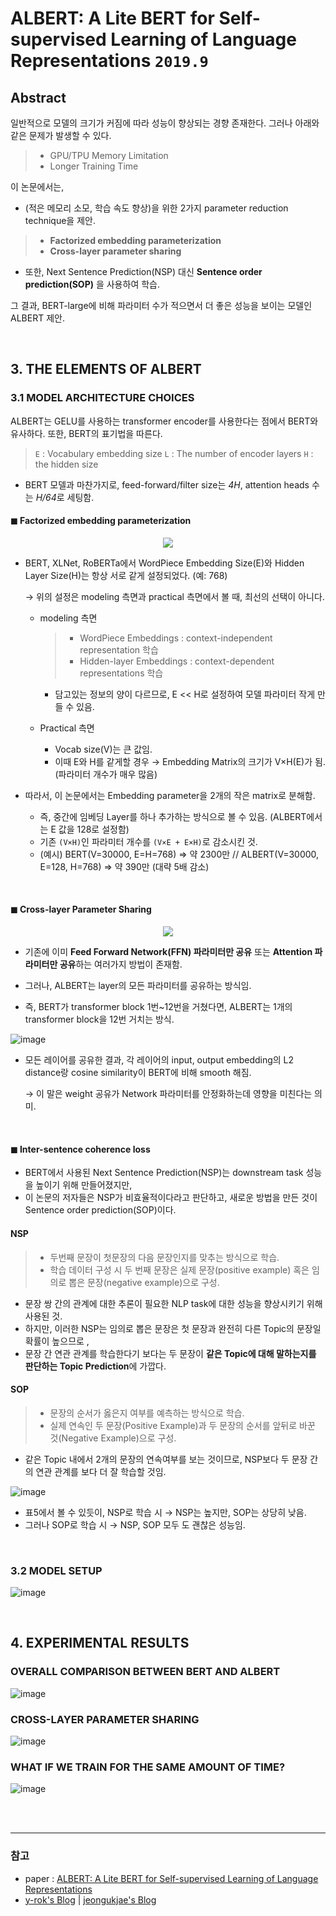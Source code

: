 # ALBERT: A Lite BERT for Self-supervised Learning of Language Representations `2019.9`


## Abstract
일반적으로 모델의 크기가 커짐에 따라 성능이 향상되는 경향 존재한다. 그러나 아래와 같은 문제가 발생할 수 있다.
>   - GPU/TPU Memory Limitation
>   - Longer Training Time

이 논문에서는,
   - (적은 메모리 소모, 학습 속도 향상)을 위한 2가지 parameter reduction technique을 제안.
   >   - **Factorized embedding parameterization**
   >   - **Cross-layer parameter sharing**

   - 또한, Next Sentence Prediction(NSP) 대신 **Sentence order prediction(SOP)** 을 사용하여 학습.

그 결과, BERT-large에 비해 파라미터 수가 적으면서 더 좋은 성능을 보이는 모델인 ALBERT 제안.



<br>

## 3. THE ELEMENTS OF ALBERT

### 3.1 MODEL ARCHITECTURE CHOICES

ALBERT는 GELU를 사용하는 transformer encoder를 사용한다는 점에서 BERT와 유사하다. 또한, BERT의 표기법을 따른다.
> `E` : Vocabulary embedding size  `L` : The number of encoder layers  `H` : the hidden size

- BERT 모델과 마찬가지로, feed-forward/filter size는 *4H*,  attention heads 수는 *H/64*로 세팅함.

#### ◼ Factorized embedding parameterization

<p align="center"><img src="https://user-images.githubusercontent.com/42428487/105883781-96df6000-604a-11eb-88fc-dd7ce806ee04.png"></p>

- BERT, XLNet, RoBERTa에서 WordPiece Embedding Size(E)와 Hidden Layer Size(H)는 항상 서로 같게 설정되었다. (예: 768)

   → 위의 설정은 modeling 측면과 practical 측면에서 볼 때, 최선의 선택이 아니다.
   
   - modeling 측면
      > - WordPiece Embeddings : context-independent representation 학습
      > - Hidden-layer Embeddings : context-dependent representations 학습
      - 담고있는 정보의 양이 다르므로, E << H로 설정하여 모델 파라미터 작게 만들 수 있음.
      
   - Practical 측면
      - Vocab size(V)는 큰 값임. 
      - 이때 E와 H를 같게할 경우 → Embedding Matrix의 크기가 V×H(E)가 됨. (파라미터 개수가 매우 많음)


- 따라서, 이 논문에서는 Embedding parameter을 2개의 작은 matrix로 분해함.
   - 즉, 중간에 임베딩 Layer를 하나 추가하는 방식으로 볼 수 있음. (ALBERT에서는 E 값을 128로 설정함)
   - 기존 `(V×H)`인 파라미터 개수를 `(V×E + E×H)`로 감소시킨 것.
   - (예시) BERT(V=30000, E=H=768) => 약 2300만 // ALBERT(V=30000, E=128, H=768) => 약 390만 (대략 5배 감소)

<br>

#### ◼ Cross-layer Parameter Sharing

<p align="center"><img src="https://user-images.githubusercontent.com/42428487/105895471-e75dba00-6058-11eb-932b-038b67ed4fd7.png"></p>

- 기존에 이미 **Feed Forward Network(FFN) 파라미터만 공유** 또는 **Attention 파라미터만 공유**하는 여러가지 방법이 존재함.

- 그러나, ALBERT는 layer의 모든 파라미터를 공유하는 방식임. 
- 즉, BERT가 transformer block 1번~12번을 거쳤다면, ALBERT는 1개의 transformer block을 12번 거치는 방식.

![image](https://user-images.githubusercontent.com/42428487/105889180-3dc6fa80-6051-11eb-893a-98020de4e742.png)
- 모든 레이어를 공유한 결과, 각 레이어의 input, output embedding의 L2 distance랑 cosine similarity이 BERT에 비해 smooth 해짐. 

   → 이 말은 weight 공유가 Network 파라미터를 안정화하는데 영향을 미친다는 의미.

<br>

#### ◼ Inter-sentence coherence loss

- BERT에서 사용된 Next Sentence Prediction(NSP)는 downstream task 성능을 높이기 위해 만들어졌지만,
- 이 논문의 저자들은 NSP가 비효율적이다라고 판단하고, 새로운 방법을 만든 것이 Sentence order prediction(SOP)이다.

#### NSP 
> - 두번째 문장이 첫문장의 다음 문장인지를 맞추는 방식으로 학습.
> - 학습 데이터 구성 시 두 번째 문장은 실제 문장(positive example) 혹은 임의로 뽑은 문장(negative example)으로 구성.
- 문장 쌍 간의 관계에 대한 추론이 필요한 NLP task에 대한 성능을 향상시키기 위해 사용된 것.
- 하지만, 이러한 NSP는 임의로 뽑은 문장은 첫 문장과 완전히 다른 Topic의 문장일 확률이 높으므로 ,
- 문장 간 연관 관계를 학습한다기 보다는 두 문장이 **같은 Topic에 대해 말하는지를 판단하는 Topic Prediction**에 가깝다.

#### SOP
> - 문장의 순서가 옳은지 여부를 예측하는 방식으로 학습.
> - 실제 연속인 두 문장(Positive Example)과 두 문장의 순서를 앞뒤로 바꾼 것(Negative Example)으로 구성.
- 같은 Topic 내에서 2개의 문장의 연속여부를 보는 것이므로, NSP보다 두 문장 간의 연관 관계를 보다 더 잘 학습할 것임.

![image](https://user-images.githubusercontent.com/42428487/105890489-c4c8a280-6052-11eb-89e0-a505443d51fa.png)
- 표5에서 볼 수 있듯이, NSP로 학습 시 → NSP는 높지만, SOP는 상당히 낮음.
- 그러나 SOP로 학습 시 → NSP, SOP 모두 도 괜찮은 성능임.


<br>

### 3.2 MODEL SETUP

![image](https://user-images.githubusercontent.com/42428487/105892524-546f5080-6055-11eb-81ad-e0aa57917040.png)

<br>

## 4. EXPERIMENTAL RESULTS

### OVERALL COMPARISON BETWEEN BERT AND ALBERT
![image](https://user-images.githubusercontent.com/42428487/105894946-37884c80-6058-11eb-80cb-c244e8ba91bb.png)

### CROSS-LAYER PARAMETER SHARING
![image](https://user-images.githubusercontent.com/42428487/105895048-5ab2fc00-6058-11eb-9dc8-aee628dcc7b8.png)

### WHAT IF WE TRAIN FOR THE SAME AMOUNT OF TIME?
![image](https://user-images.githubusercontent.com/42428487/105895105-6e5e6280-6058-11eb-9a3e-9b680caf25a9.png)


<br><br>

---
### 참고
- paper : [ALBERT: A Lite BERT for Self-supervised Learning of Language Representations](https://arxiv.org/pdf/1909.11942.pdf)
- [y-rok's Blog](https://y-rok.github.io/nlp/2019/10/23/albert.html) | [jeongukjae's Blog](https://jeongukjae.github.io/posts/4-albert-review/)

